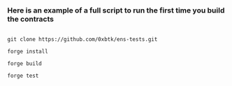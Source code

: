 ### Here is an example of a full script to run the first time you build the contracts

```

git clone https://github.com/0xbtk/ens-tests.git

forge install

forge build 

forge test

```
